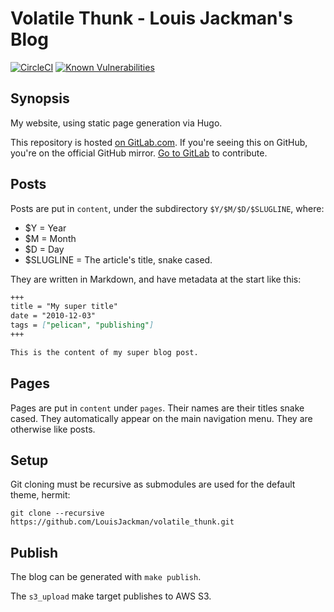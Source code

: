 # Volatile Thunk - Louis Jackman's Blog

[![CircleCI](https://circleci.com/gh/LouisJackman/volatile_thunk.svg?style=svg)](https://circleci.com/gh/LouisJackman/volatile_thunk) [![Known Vulnerabilities](https://snyk.io/test/github/LouisJackman/volatile_thunk/badge.svg)](https://snyk.io/test/github/LouisJackman/volatile_thunk)

## Synopsis

My website, using static page generation via Hugo.

This repository is hosted [on
GitLab.com](https://gitlab.com/louis.jackman/volatile_thunk). If you're
seeing this on GitHub, you're on the official GitHub mirror. [Go to
GitLab](https://gitlab.com/louis.jackman/volatile_thunk) to contribute.

## Posts

Posts are put in `content`, under the subdirectory `$Y/$M/$D/$SLUGLINE`, where:

* $Y = Year
* $M = Month
* $D = Day
* $SLUGLINE = The article's title, snake cased.

They are written in Markdown, and have metadata at the start like this:

```markdown
+++
title = "My super title"
date = "2010-12-03"
tags = ["pelican", "publishing"]
+++

This is the content of my super blog post.
```

## Pages

Pages are put in `content` under `pages`. Their names are their titles snake
cased. They automatically appear on the main navigation menu. They are otherwise
like posts.

## Setup

Git cloning must be recursive as submodules are used for the default theme,
hermit:
```shell
git clone --recursive https://github.com/LouisJackman/volatile_thunk.git
```

## Publish

The blog can be generated with `make publish`.

The `s3_upload` make target publishes to AWS S3.

